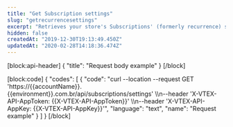 ```yaml
---
title: "Get Subscription settings"
slug: "getrecurrencesettings"
excerpt: "Retrieves your store's Subscriptions' (formerly recurrence) settings."
hidden: false
createdAt: "2019-12-30T19:13:49.450Z"
updatedAt: "2020-02-28T14:18:36.474Z"
---
```

[block:api-header]
{
  "title": "Request body example"
}
[/block]

[block:code]
{
  "codes": [
    {
      "code": "curl --location --request GET 'https://{{accountName}}.{{environment}}.com.br/api/subscriptions/settings' \\\n--header 'X-VTEX-API-AppToken: {{X-VTEX-API-AppToken}}' \\\n--header 'X-VTEX-API-AppKey: {{X-VTEX-API-AppKey}}'",
      "language": "text",
      "name": "Request example"
    }
  ]
}
[/block]